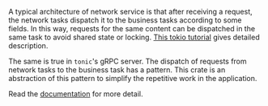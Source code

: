 A typical architecture of network service is that after receiving a
request, the network tasks dispatch it to the business tasks according
to some fields. In this way, requests for the same content can be
dispatched in the same task to avoid shared state or locking.
[This tokio tutorial] gives detailed description.

The same is true in `tonic`'s gRPC server. The dispatch of requests
from network tasks to the business task has a pattern. This crate is
an abstraction of this pattern to simplify the repetitive work in
the application.

Read the [documentation] for more detail.


[This tokio tutorial]: https://tokio.rs/tokio/tutorial/channels
[documentation]: https://docs.rs/tonic-server-dispatch
